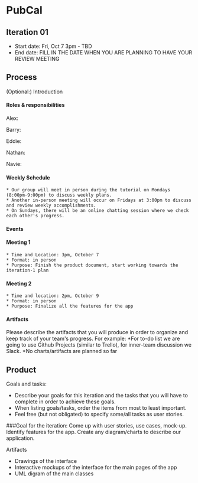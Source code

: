 # PubCal

## Iteration 01

 * Start date: Fri, Oct 7 3pm - TBD
 * End date: FILL IN THE DATE WHEN YOU ARE PLANNING TO HAVE YOUR REVIEW MEETING

## Process

(Optional:) Introduction

#### Roles & responsibilities

Alex:

Barry:

Eddie:

Nathan:

Navie:

#### Weekly Schedule ####

    * Our group will meet in person during the tutorial on Mondays (8:00pm-9:00pm) to discuss weekly plans.
    * Another in-person meeting will occur on Fridays at 3:00pm to discuss and review weekly accomplishments.
    * On Sundays, there will be an online chatting session where we check each other's progress.

#### Events

  #### Meeting 1
  
    * Time and Location: 3pm, October 7
    * Format: in person
    * Purpose: Finish the product document, start working towards the iteration-1 plan

  #### Meeting 2
  
    * Time and location: 2pm, October 9
    * Format: in person
    * Purpose: Finalize all the features for the app

#### Artifacts

Please describe the artifacts that you will produce in order to organize and keep track of your team's progress.
For example:
*For to-do list we are going to use Github Projects (similar to Trello), for inner-team discussion we Slack.
*No charts/artifacts are planned so far


## Product

Goals and tasks:

 * Describe your goals for this iteration and the tasks that you will have to complete in order to achieve these goals.
 * When listing goals/tasks, order the items from most to least important.
 * Feel free (but not obligated) to specify some/all tasks as user stories.

###Goal for the iteration:
Come up with user stories, use cases, mock-up.
Identify features for the app.
Create any diagram/charts to describe our application.

Artifacts

* Drawings of the interface
* Interactive mockups of the interface for the main pages of the app
* UML digram of the main classes
